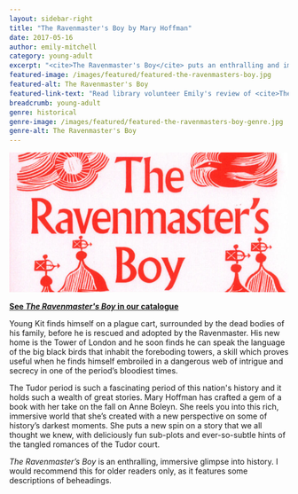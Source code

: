 ```yaml
---
layout: sidebar-right
title: "The Ravenmaster's Boy by Mary Hoffman"
date: 2017-05-16
author: emily-mitchell
category: young-adult
excerpt: "<cite>The Ravenmaster's Boy</cite> puts an enthralling and immersive new spin on the well-known story of Anne Boleyn."
featured-image: /images/featured/featured-the-ravenmasters-boy.jpg
featured-alt: The Ravenmaster's Boy
featured-link-text: "Read library volunteer Emily's review of <cite>The Ravenmaster's Boy</cite>, by Mary Hoffman."
breadcrumb: young-adult
genre: historical
genre-image: /images/featured/featured-the-ravenmasters-boy-genre.jpg
genre-alt: The Ravenmaster's Boy
---
```


![Wave](/images/featured/featured-the-ravenmasters-boy.jpg)

**[See <cite>The Ravenmaster's Boy</cite> in our catalogue](https://suffolk.spydus.co.uk/cgi-bin/spydus.exe/ENQ/OPAC/BIBENQ?BRN=2127136)**

Young Kit finds himself on a plague cart, surrounded by the dead bodies of his family, before he is rescued and adopted by the Ravenmaster. His new home is the Tower of London and he soon finds he can speak the language of the big black birds that inhabit the foreboding towers, a skill which proves useful when he finds himself embroiled in a dangerous web of intrigue and secrecy in one of the period’s bloodiest times.

The Tudor period is such a fascinating period of this nation's history and it holds such a wealth of great stories. Mary Hoffman has crafted a gem of a book with her take on the fall on Anne Boleyn. She reels you into this rich, immersive world that she’s created with a new perspective on some of history’s darkest moments. She puts a new spin on a story that we all thought we knew, with deliciously fun sub-plots and ever-so-subtle hints of the tangled romances of the Tudor court.

<cite>The Ravenmaster’s Boy</cite> is an enthralling, immersive glimpse into history. I would recommend this for older readers only, as it features some descriptions of beheadings.
